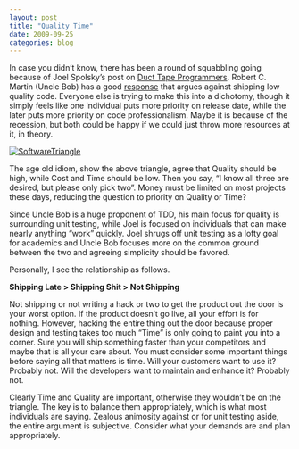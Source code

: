 ```yaml
---
layout: post
title: "Quality Time"
date: 2009-09-25
categories: blog
---
```


In case you didn’t know, there has been a round of squabbling going because of Joel Spolsky’s post on [Duct Tape Programmers](http://www.joelonsoftware.com/items/2009/09/23.html). Robert C. Martin (Uncle Bob) has a good [response](http://blog.objectmentor.com/articles/2009/09/24/the-duct-tape-programmer) that argues against shipping low quality code. Everyone else is trying to make this into a dichotomy, though it simply feels like one individual puts more priority on release date, while the later puts more priority on code professionalism. Maybe it is because of the recession, but both could be happy if we could just throw more resources at it, in theory.

[![SoftwareTriangle](http://lh5.ggpht.com/_VrsVJGFhz4c/Srz0tLE48VI/AAAAAAAABtI/bkEDueJayc4/SoftwareTriangle_thumb.png?imgmax=800 "SoftwareTriangle")](http://lh5.ggpht.com/_VrsVJGFhz4c/Srz0sprWxSI/AAAAAAAABtE/6VbMTReUolE/s1600-h/SoftwareTriangle%5B2%5D.png)

The age old idiom, show the above triangle, agree that Quality should be high, while Cost and Time should be low. Then you say, “I know all three are desired, but please only pick two”. Money must be limited on most projects these days, reducing the question to priority on Quality or Time?

Since Uncle Bob is a huge proponent of TDD, his main focus for quality is surrounding unit testing, while Joel is focused on individuals that can make nearly anything “work” quickly. Joel shrugs off unit testing as a lofty goal for academics and Uncle Bob focuses more on the common ground between the two and agreeing simplicity should be favored.

Personally, I see the relationship as follows.

**Shipping Late &gt; Shipping Shit &gt; Not Shipping**

Not shipping or not writing a hack or two to get the product out the door is your worst option. If the product doesn’t go live, all your effort is for nothing. However, hacking the entire thing out the door because proper design and testing takes too much “Time” is only going to paint you into a corner. Sure you will ship something faster than your competitors and maybe that is all your care about. You must consider some important things before saying all that matters is time. Will your customers want to use it? Probably not. Will the developers want to maintain and enhance it? Probably not.

Clearly Time and Quality are important, otherwise they wouldn’t be on the triangle. The key is to balance them appropriately, which is what most individuals are saying. Zealous animosity against or for unit testing aside, the entire argument is subjective. Consider what your demands are and plan appropriately.
